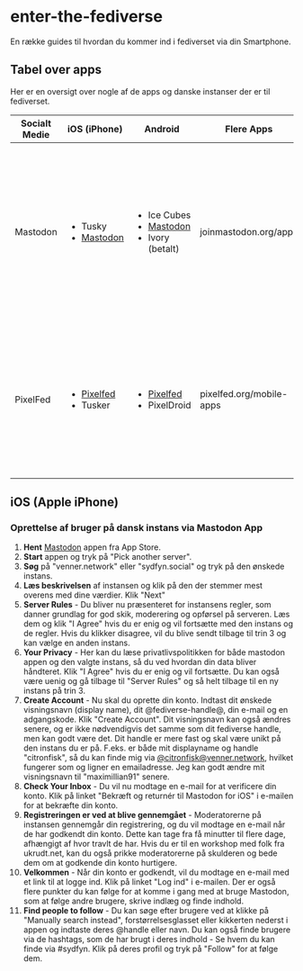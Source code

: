 # enter-the-fediverse
En række guides til hvordan du kommer ind i fediverset via din Smartphone.

## Tabel over apps
Her er en oversigt over nogle af de apps og danske instanser der er til fediverset. 

| Socialt Medie | iOS (iPhone) | Android | Flere Apps | Danske Instanser
| ------------- | ------------ | ------- | ---------- | --------------- |
| Mastodon | <ul><li>Tusky</li><li>[Mastodon](https://play.google.com/store/apps/details?id=org.joinmastodon.android)</li></ul> | <ul><li>Ice Cubes</li><li>[Mastodon](https://apps.apple.com/us/app/mastodon-for-iphone/id1571998974)</li><li>Ivory (betalt)</li></ul> | joinmastodon.org/apps | <ul><li>[@venner.network](https://venner.network) (Sydfynsk andelsinstans, forbeholdt privatpersoner, medlemsstøttet)</li><li>[@sydfyn.social](https://sydfyn.social) (For alle inkl. lokale foreninger, medlemsstøttet)</li><li>[@expressional.social](https://expressional.social) (største danske Mastodon instans, pt. betalt af ejeren)</li></ul> |
| PixelFed | <ul><li>[Pixelfed](https://apps.apple.com/us/app/pixelfed/id1632519816)</li><li>Tusker</li></ul> | <ul><li>[Pixelfed](https://play.google.com/store/apps/details?id=com.pixelfed)</li><li>PixelDroid</li></ul> | pixelfed.org/mobile-apps | <ul><li>[@pixelfyn.social](https://pixelfyn.social) (sydfynsk andelsinstans, medlemsstøttet)</li><li>[@pixelfed.dk](https://pixelfed.dk) (største danske Pixelfedinstans, pt. betalt af ejeren)</li><li>[@pixelfed.social](https://pixelfed.social) (verdens største Pixelfedinstans, donationsbaseret)</li></ul> |

## iOS (Apple iPhone)
### Oprettelse af bruger på dansk instans via Mastodon App
1. **Hent** [Mastodon](https://apps.apple.com/us/app/mastodon-for-iphone/id1571998974) appen fra App Store.
2. **Start** appen og tryk på "Pick another server".
3. **Søg** på "venner.network" eller "sydfyn.social" og tryk på den ønskede instans.
4. **Læs beskrivelsen** af instansen og klik på den der stemmer mest overens med dine værdier. Klik "Next"
5. **Server Rules** - Du bliver nu præsenteret for instansens regler, som danner grundlag for god skik, moderering og opførsel på serveren. Læs dem og klik "I Agree" hvis du er enig og vil fortsætte med den instans og de regler. Hvis du klikker disagree, vil du blive sendt tilbage til trin 3 og kan vælge en anden instans.
6. **Your Privacy** - Her kan du læse privatlivspolitikken for både mastodon appen og den valgte instans, så du ved hvordan din data bliver håndteret. Klik "I Agree" hvis du er enig og vil fortsætte. Du kan også være uenig og gå tilbage til "Server Rules" og så helt tilbage til en ny instans på trin 3.
7. **Create Account** - Nu skal du oprette din konto. Indtast dit ønskede visningsnavn (display name), dit @fediverse-handle@, din  e-mail og en adgangskode. Klik "Create Account". Dit visningsnavn kan også ændres senere, og er ikke nødvendigvis det samme som dit fediverse handle, men kan godt være det. Dit handle er mere fast og skal være unikt på den instans du er på. F.eks. er både mit displayname og handle "citronfisk", så du kan finde mig via [@citronfisk@venner.network](https://venner.network/@citronfisk), hvilket fungerer som og ligner en emailadresse. Jeg kan godt ændre mit visningsnavn til "maximillian91" senere.
8. **Check Your Inbox** - Du vil nu modtage en e-mail for at verificere din konto. Klik på linket "Bekræft og returnér til Mastodon for iOS" i e-mailen for at bekræfte din konto.
9. **Registreringen er ved at blive gennemgået** - Moderatorerne på instansen gennemgår din registrering, og du vil modtage en e-mail når de har godkendt din konto. Dette kan tage fra få minutter til flere dage, afhængigt af hvor travlt de har. Hvis du er til en workshop med folk fra ukrudt.net, kan du også prikke moderatorerne på skulderen og bede dem om at godkende din konto hurtigere.
10. **Velkommen** - Når din konto er godkendt, vil du modtage en e-mail med et link til at logge ind. Klik på linket "Log ind" i e-mailen. Der er også flere punkter du kan følge for at komme i gang med at bruge Mastodon, som at følge andre brugere, skrive indlæg og finde indhold.
11. **Find people to follow** - Du kan søge efter brugere ved at klikke på "Manually search instead", forstørrelsesglasset eller kikkerten nederst i appen og indtaste deres @handle eller navn. Du kan også finde brugere via de hashtags, som de har brugt i deres indhold - Se hvem du kan finde via #sydfyn. Klik på deres profil og tryk på "Follow" for at følge dem.


